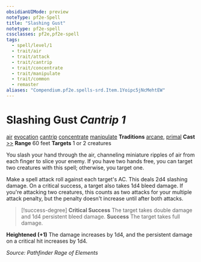 ```yaml
---
obsidianUIMode: preview
noteType: pf2e-Spell
title: "Slashing Gust"
notetype: pf2e-spell
cssclasses: pf2e,pf2e-spell
tags:
  - spell/level/1
  - trait/air
  - trait/attack
  - trait/cantrip
  - trait/concentrate
  - trait/manipulate
  - trait/common
  - remaster
aliases: "Compendium.pf2e.spells-srd.Item.1Yoipc5jNcMehtEW" 
---
```

# Slashing Gust *Cantrip 1*
[air](rules/traits/air.md "Air Energy & Element Trait")  [evocation](rules/traits/evocation.md "Evocation School Trait") [cantrip](rules/traits/cantrip.md "Cantrip Spell Trait") [concentrate](rules/traits/conctrate.md "Concentrate Spell Trait") [manipulate](rules/traits/manipulate.md "Manipluate Spell Trait")
**Traditions**  [arcane](rules/traits/arcane.md "Arcane Tradition Trait"), [primal](rules/traits/primal.md "Primal Tradition Trait")
**Cast** [>>](rules/core-rulebook/chapter-9-playing-the-game.md#Actions "Two-Action") 
**Range** 60 feet
**Targets** 1 or 2 creatures

You slash your hand through the air, channeling miniature ripples of air from each finger to slice your enemy. If you have two hands free, you can target two creatures with this spell; otherwise, you target one.

Make a spell attack roll against each target's AC. This deals 2d4 slashing damage. On a critical success, a target also takes 1d4 bleed damage. If you're attacking two creatures, this counts as two attacks for your multiple attack penalty, but the penalty doesn't increase until after both attacks.

> [!success-degree] 
> **Critical Success** The target takes double damage and 1d4 persistent bleed damage.
> **Success** The target takes full damage.

**Heightened (+1)** The damage increases by 1d4, and the persistent damage on a critical hit increases by 1d4.

*Source: Pathfinder Rage of Elements*